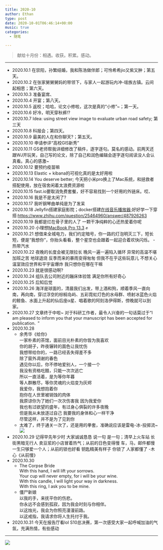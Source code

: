 ```yaml
---
title: 2020-10
author: Ethan
type: post
date: 2020-10-01T06:46:14+00:00
music: true
categories:
  - 随笔

---
```

> 献给十月份：相遇。收获。积累。感动。


<!--more-->


<meting-js
	name="理想三旬"
	artist="陈鸿宇"
	url="https://cdn.jsdelivr.net/gh/xunhs-hosts/media@master/%E7%90%86%E6%83%B3%E4%B8%89%E6%97%AC-0ffca5.mp3" >
  <pre hidden>
  [00:00.000] 作词 : 唐映枫[00:00.113] 作曲 : 陈鸿宇[00:00.226] 编曲 : 陈鸿宇 马雨阳[00:00.340]混音：马雨阳[00:01.340]雨后有车驶来[00:03.510]驶过暮色苍白[00:06.090]旧铁皮往南开 恋人已不在[00:10.890]收听浓烟下的 诗歌电台[00:15.700]不动情的咳嗽 至少看起来[00:20.420]归途也还可爱[00:22.870]琴弦少了姿态[00:25.160]再不见那夜里 听歌的小孩[00:30.170]时光匆匆独白[00:32.380]将颠沛磨成卡带[00:34.810]已枯卷的情怀 踏碎成年代[00:39.970][00:49.170]就老去吧 孤独别醒来[00:54.650][00:55.310]你渴望的离开[00:59.540]只是无处停摆[01:03.700]就歌唱吧 眼睛眯起来[01:09.858]而热泪的崩坏[01:14.218]只是没抵达的存在[01:18.650][01:37.090]青春又醉倒在[01:39.840]籍籍无名的怀[01:42.200]靠嬉笑来虚度 聚散得慷慨[01:46.989]辗转却去不到 对的站台[01:51.890]如果漂泊是成长 必经的路牌[01:56.530]你迷醒岁月中[01:58.840]那贫瘠的未来[02:01.418]像遗憾季节里 未结果的爱[02:05.808]弄脏了每一页诗[02:08.310]吻最疼痛的告白[02:10.859]而风声吹到这 已不需要释怀[02:15.718]就老去吧 孤独别醒来[02:20.598][02:21.869]你渴望的离开[02:26.000]只是无处停摆[02:30.138]就歌唱吧 眼睛眯起来[02:36.000]而热泪的崩坏[02:40.220]只是没抵达的存在[02:47.239][03:06.019]就甜蜜地忍耐[03:08.459]繁星润湿窗台[03:10.878]光影跳动着像在 困倦里说爱[03:15.679]再无谓的感慨[03:18.348]以为明白[03:20.418]梦倒塌的地方 今已爬满青苔
  </pre>
</meting-js>


---


- 2020.10.1 在崇阳，孙繁结婚，我和陈浩做伴郎；可怜希希jio又紫又肿；第五天。  
- 2020.10.2 在张家舅舅舅妈的带领下，与家人一起游玩内冲-瑶族古镇。云间起相思；第六天。  
- 2020.10.3 准备宴席、
- 2020.10.4 开宴；第八天。
- 2020.10.5 返校；哈哈，论文小修啦，这次是真的“小修”~；第一天。
- 2020.10.6 好冷，明天穿秋裤!?
- 2020.10.7 Idea: using street view image to evaluate urban road safety; 第三天  
- 2020.10.8 科报会；第四天。
- 2020.10.9 最美的人在和你聊天?；第五天。
- 2020.10.10 申请参评“高校GIS新秀”
- 2020.10.11 GS老师帮我详细修改了稿件，逐字逐句。莫名的感动。前两天还跟WJ开玩笑，自己写的论文，除了自己和润色编辑会逐字逐句阅读没人会认真看。真心的感激~
- 2020.10.12 要预约疫苗嘛
- 2020.10.13 Elastic + kibana的可视化真的是太好用啦
- 2020.10.14 You deserve better; 今天把小米pro换上了Mac系统，和拯救者搭配使用，放在宿舍闲着太浪费资源啦
- 2020.10.15 fast.io要取消免费套餐，好不容易找到一个好用的外链床。哎、
- 2020.10.16 我是不是太闲了?
- 2020.10.17 我听钢琴曲单纯是为了发呆
- 2020.10.18 Jellyfin搭建家庭影院；docker搭建[在线音乐播放器](https://github.com/oldiy/music-player);好好学一下穿搭:https://www.zhihu.com/question/25464960/answer/487926263
- 2020.10.19 我都是烂在骨子里的人了 一颗干净纯粹的心还热爱着你呢
- 2020.10.20 小理想[MacBook Pro 13.3](https://item.jd.com/100013068434.html?cu=true&utm_source=www.zhihu.com&utm_medium=tuiguang&utm_campaign=t_1001542270_1001803186_0_1882351957&utm_term=5ca8bbb414c14dd5b06e6dba860613df#crumb-wrap) ✊
- 2020.10.21 想借来全城电力，我们约定暗号，你一路的灯泡明灭三下，短长短，便是“我想你”，你抬头看看，整个星空也会跟着一起迎合着欢快闪烁。 -热带汽水
- 2020.10.22 夜晚的长度会被无限拉长 晚风一遍一遍陷入循环 异常的高温不堪加班之苦 地球退烧 反季而来的暴雨变得匆匆 但我不在乎这些玩意儿 不想关心温室效应世界和平宇宙爆炸 我只想你在哪在干嘛
- 2020.10.23 就是很感动啊?
- 2020.10.24 组队去公司附近的蹦床体验馆 满足你所有好奇心
- 2020.10.25 后知后觉
- 2020.10.26 海洋是球面的，清晨我们出发，带上酒和狗，顺着季风一直向南，再向南，穿过浮空的棕榈岛屿、五彩霓虹灯色的水母群、喷射冰蓝色火焰的鲸鱼、水面上升起的仙后座α星、唱着歌的阿刻洛伊得斯，傍晚就可以到家。
- 2020.10.27 文章终于中啦~ 对于科研工作者，最令人兴奋的一句话莫过于“I am pleased to inform you that your manuscript has been accepted for publication.  ”
- 2020.10.28
  - 余秀华《给你》  
一家朴素的茶馆，面前目光朴素的你皆为我喜欢  
你的胡子，昨夜辗转的面色让我忧伤  
我想带给你的，一路已经丢失得差不多  
除了窗外凋谢的春色  
遇见你以后，你不停地爱别人，一个接一个  
我没有资格吃醋，只能一次次逃亡  
所以一直活着，是为等你年暮  
等人群散尽，等你灵魂的火焰变为灰烬  
我爱你，我想抱着你   
抱你在人世里被销蚀的肉体   
我原谅你为了她们一次次伤害我 因为我爱你   
我也有过欲望的盛年，有过身心俱裂的许多夜晚   
但是我从未放逐过自己 我要我的身体和心一样干净   
尽管这样，并不是为了见到你 
  - 太难了，终于通关一次了，还是用的拳套，准确说应该是雷电-冰-投掷流~![](https://i.loli.net/2020/10/28/9w4EacWsPfe2pFX.png)
- 2020.10.29 记得早先年少时 大家诚诚恳恳 说一句 是一句；清早上火车站 长街黑暗无行人 卖豆浆的小店冒着热气；从前的日色变得慢 车，马，邮件都慢 一生只够爱一个人；从前的锁也好看 钥匙精美有样子 你锁了 人家都懂了 -木心《从前慢》
- 2020.10.30 
  - The Corpse Bride  
With this hand, I will lift your sorrows.   
Your cup will never empty, for i will be your wine.   
With this candle, I will light your way in darkness.   
With this ring, I ask you to be mine.   
  - 僵尸新娘  
以我的手，来抚平你的伤悲。  
你永远不会感到孤寂，因为我会时刻与你相伴。  
以这烛光，我会为你照亮漫漫前路。  
以这戒指，我请求你将人生托付于我。  
- 2020.10.31 今天在报告厅看lol S10总决赛，第一次感受大家一起呼喊加油的气氛，充满热情，有些感动

***

<!-- 插入图片 -->
![](https://cdn.jsdelivr.net/gh/xunhs/image_host/images/2020/10/pexels-adrianna-calvo-4614987.jpg)